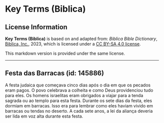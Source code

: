 # Key Terms (Biblica)

## License Information

**Key Terms (Biblica)** is based on and adapted from: _Biblica Bible Dictionary_, [Biblica, Inc.](https://www.biblica.com/), 2023, which is licensed under a [CC BY-SA 4.0 license](https://creativecommons.org/licenses/by-sa/4.0/legalcode.en).

This markdown version is provided under the same license.



--------------------------------

## Festa das Barracas (id: 145886)

A festa judaica que começava cinco dias após o dia em que os pecados eram pagos. O povo celebrava a colheita e como Deus providenciou tudo para eles. Os homens israelitas eram obrigados a viajar para a tenda sagrada ou ao templo para esta festa. Durante os sete dias da festa, eles dormiam em barracas. Isso era para lembrar como eles haviam vivido em barracas ou tendas no deserto. A cada sete anos, a lei da aliança deveria ser lida em voz alta durante esta festa.


